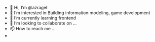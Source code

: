 - 👋 Hi, I’m @azragel
- 👀 I’m interested in Building information modeling, game development
- 🌱 I’m currently learning frontend
- 💞️ I’m looking to collaborate on ...
- 📫 How to reach me ...
- 

<!---
azragel/azragel is a ✨ special ✨ repository because its `README.md` (this file) appears on your GitHub profile.
You can click the Preview link to take a look at your changes.
--->
